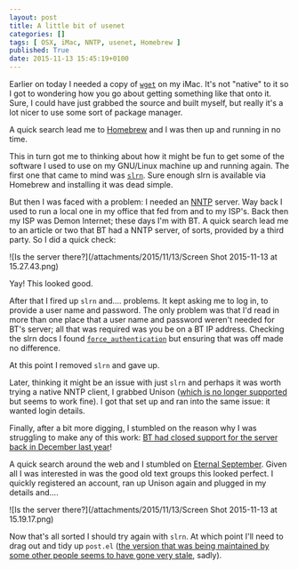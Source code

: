 ```yaml
---
layout: post
title: A little bit of usenet
categories: []
tags: [ OSX, iMac, NNTP, usenet, Homebrew ]
published: True
date: 2015-11-13 15:45:19+0100
---
```


Earlier on today I needed a copy of
[`wget`](https://www.gnu.org/software/wget/) on my iMac. It's not "native" to
it so I got to wondering how you go about getting something like that onto it.
Sure, I could have just grabbed the source and built myself, but really it's
a lot nicer to use some sort of package manager.

A quick search lead me to [Homebrew](http://brew.sh/) and I was then up and
running in no time.

This in turn got me to thinking about how it might be fun to get some of the
software I used to use on my GNU/Linux machine up and running again. The first
one that came to mind was [`slrn`](http://slrn.sourceforge.net/). Sure enough
slrn is available via Homebrew and installing it was dead simple.

But then I was faced with a problem: I needed an [NNTP](https://en.wikipedia.org/wiki/Network_News_Transfer_Protocol) server.
Way back I used to run a local one in my office that fed from and to my
ISP's. Back then my ISP was Demon Internet; these days I'm with BT. A quick
search lead me to an article or two that BT had a NNTP server, of sorts,
provided by a third party. So I did a quick check:

![Is the server there?](/attachments/2015/11/13/Screen Shot 2015-11-13 at 15.27.43.png)

Yay! This looked good.

After that I fired up `slrn` and.... problems. It kept asking me to log in,
to provide a user name and password. The only problem was that I'd read in more
than one place that a user name and password weren't needed for BT's server;
all that was required was you be on a BT IP address. Checking the slrn docs
I found [`force_authentication`](http://slrn.sourceforge.net/docs/slrn-manual-6.html#ss6.32)
but ensuring that was off made no difference.

At this point I removed `slrn` and gave up.

Later, thinking it might be an issue with just `slrn` and perhaps it was worth
trying a native NNTP client, I grabbed Unison
([which is no longer supported](https://www.panic.com/blog/the-future-of-unison/)
but seems to work fine). I got that set up and ran into the same issue: it
wanted login details.

Finally, after a bit more digging, I stumbled on the reason why I was struggling
to make any of this work: [BT had closed support for the server back in
December last year](http://bt.custhelp.com/app/answers/detail/a_id/51205/?s_cid=con_FURL_giganews)!

A quick search around the web and I stumbled on [Eternal September](http://www.eternal-september.org/).
Given all I was interested in was the good old text groups this looked perfect.
I quickly registered an account, ran up Unison again and plugged in my details
and....

![Is the server there?](/attachments/2015/11/13/Screen Shot 2015-11-13 at 15.19.17.png)

Now that's all sorted I should try again with `slrn`. At which point I'll need
to drag out and tidy up `post.el` ([the version that was being maintained
by some other people seems to have gone very stale](http://post-mode.sourceforge.net/), sadly).
